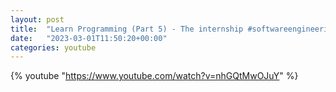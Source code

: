 ```yaml
---
layout: post
title:  "Learn Programming (Part 5) - The internship #softwareengineering #programming #coding"
date:   "2023-03-01T11:50:20+00:00"
categories: youtube
---
```

{% youtube  "https://www.youtube.com/watch?v=nhGQtMwOJuY" %}
<br />

